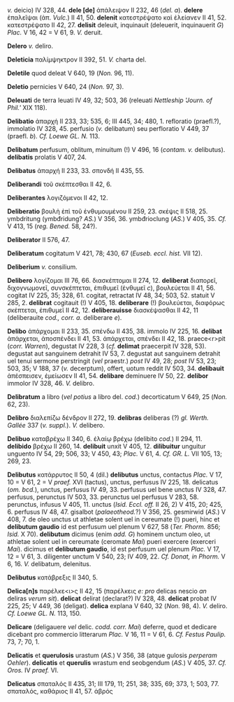 *v.* deicio) IV 328, 44. **dele [de]** ἀπάλειψον II 232, 46 (*del.
a*). **delere** ἐπαλεῖψαι (ἀπ. *Vulc.*) II 41, 50. **delenit**
κατεστρέψατο καὶ ἐλείανεν II 41, 52. κατεστρέψατο II 42, 27. **delisit**
deleuit, inquinauit (deleuerit, inquinauerit *G*) *Plac.* V 16, 42 = V
61, 9. *V.* deruit.

**Delero** *v.* deliro.

**Deleticia** παλίμψηκτρον II 392, 51. *V.* charta del.

**Deletile** quod deleat V 640, 19 (*Non.* 96, 11).

**Deletio** pernicies V 640, 24 (*Non.* 97, 3).

**Deleuati** de terra leuati IV 49, 32; 503, 36 (releuati *Nettleship
'Journ. of Phil.'* XIX 118).

**Delibatio** ἀπαρχή II 233, 33; 535, 6; III 445, 34; 480, 1. refloratio
(praefl.?), immolatio IV 328, 45. perfusio (*v.* delibatum) seu
perfloratio V 449, 37 (praefl. *b*)*. Cf. Loewe GL. N.* 113.

**Delibatum** perfusum, oblitum, minuitum (!) V 496, 16 (*contam. v.*
delibutus). **delibatis** prolatis V 407, 24.

**Delibatus** ἀπαρχή II 233, 33. σπονδή II 435, 55.

**Deliberandi** τοῦ σκέπτεσθαι II 42, 6.

**Deliberantes** λογιζόμενοι II 42, 12.

**Deliberatio** βουλὴ ἐπὶ τοῦ ἐνθυμουμένου II 259, 23. σκέψις II 518,
25. ymbdritung (ymbđridung? *AS.*) V 356, 36. ymbđrioclung (*AS.*) V
405, 35. *Cf.* V 413, 15 (*reg. Bened.* 58, 24?).

**Deliberator** II 576, 47.

**Deliberatum** cogitatum V 421, 78; 430, 67 (*Euseb. eccl. hist.* VII
12).

**Deliberium** *v.* consilium.

**Delibero** λογίζομαι III 76, 66. διασκέπτομαι II 274, 12.
**deliberat** διαπορεῖ, διχογνωμονεῖ, συνσκέπτεται, ἐπιθυμεῖ (ἐνθυμεῖ
*c*), βουλεύεται II 41, 56. cogitat IV 225, 35; 328, 61. cogitat,
retractat IV 48, 34; 503, 52. statuit V 285, 2. **delibrat** cogitauit
(!) V 405, 18. **deliberare** (!) βουλεύεται, διαφόρως σκέπτεται,
ἐπιθυμεῖ II 42, 12. **deliberauisse** διασκέψασθαι II 42, 11
(deliberauite *cod., corr. a.* deliberare *e*).

**Delibo** ἀπάρχομαι II 233, 35. σπένδω II 435, 38. immolo IV 225, 16.
**delibat** ἀπάρχεται, ἀποσπένδει II 41, 53. ἀπάρχεται, σπένδει II 42,
18. praece\<r\>pit (*corr. Warren*), degustat IV 228, 3 (*cf.*
**delimat** praecerpit IV 328, 53). degustat aut sanguinem detrahit IV
53, 7. degustat aut sanguinem detrahit uel tenui sermone perstringit
(*vel* praestr.) *post* IV 49, 28; *post* IV 53, 23; 503, 35; V 188, 37
(*v.* decerptum), offert, uotum reddit IV 503, 34. **delibauit**
ἀπέσπεισεν, ἐμείωσεν II 41, 54. **delibare** de­minuere IV 50, 22.
**delibor** immolor IV 328, 46. *V.* delibro.

**Delibratum** a libro (*vel potius* a libro del. *cod.*) decorticatum
V 649, 25 (*Non.* 62, 23).

**Delibro** διαλεπίζω δένδρον II 272, 19. **delibras** deliberas (?)
*gl. Werth. Gallée* 337 (*v. suppl.*). *V.* delibero.

**Delibuo** καταβρέχω II 340, 6. ἐλαίῳ βρέχω (delibito *cod.*) II 294,
11. **delibido** βρέχω II 260, 14. **delibuit** unxit V 405, 12.
**dilibuitur** unguitur unguento IV 54, 29; 506, 33; V 450, 43; *Plac.*
V 61, 4. *Cf. GR. L.* VII 105, 13; 269, 23.

**Delibutus** κατάρρυτος II 50, 4 (dil.) **delibutus** unctus, contactus
*Plac.* V 17, 10 = V 61, 2 = V *praef.* XVI (tactus), unctus, perfusus
IV 225, 18. delicatus (*om. bcd.*), unctus, perfusus IV 49, 33.
perfusus uel bene unctus IV 328, 47. perfusus, perunctus IV 503, 33.
perunctus uel perfusus V 283, 58. perunctus, infusus V 405, 11. unctus
(*Isid. Eccl. off.* II 26, 2) V 415, 20; 425, 6. perfusus IV 48, 47.
gisalbot (*palaeotheod.*?) V 356, 25. gesmirwid (*AS.*) V 408, 7. de
oleo unctus ut athletae solent uel in cereumate (!) pueri, hinc et
**delibutum gaudio** id est perfusum uel plenum V 627, 58 (*Ter.*
*Phorm.* 856; *Isid.* X 70). **delibutum** dicimus (enim *add. G*)
hominem unctum oleo, ut athletae solent uel in cereumate (ceromate
*Mai*) pueri exercere (exerceri *Mai*). dicimus et **delibutum
gaudio**, id est perfusum uel plenum *Plac.* V 17, 12 = V 61, 3.
diligenter unctum V 540, 23; IV 409, 22. *Cf. Donat, in Phorm.* V 6, 16.
*V.* delibatum, delenitus.

**Delibutus** κατάβρεξις II 340, 5.

**Delica[n]s** παρέλκε\<ι\>ς II 42, 15 (παρέλκεις *e: pro* delicas
nescio *an* deliras *verum sit*). **delicat** delirat (declarat?) IV
328, 48. **delicat** probat IV 225, 25; V 449, 36 (deligat). **delica**
explana V 640, 32 (*Non.* 98, 4). *V.* deliro. *Cf. Loewe GL. N.* 113,
150.

**Delicare** (deligauere *vel* delic. *codd. corr. Mai*) deferre, quod
et dedicare dicebant pro commercio litterarum *Plac.* V 16, 11 = V 61, 6.
*Cf. Festus Paulip.* 73, 7; 70, 1.

**Delicatis** et **querulosis** urastum (*AS.*) V 356, 38 (atque gulosis
*perperam Oehler*). **delicatis** et **querulis** wrastum end
seobgendum (*AS.*) V 405, 37. *Cf. Oros.* IV *praef.* VI.

**Delicatus** σπαταλός II 435, 31; III 179, 11; 251, 38; 335, 69; 373,
1; 503, 77. σπαταλός, καθάριος II 41, 57. ἁβρός
